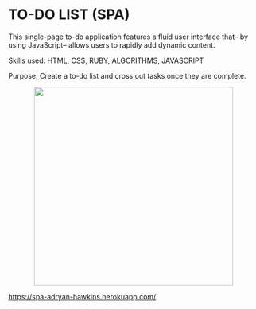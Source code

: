 # TO-DO LIST (SPA)

This single-page to-do application features a
fluid user interface that– by using JavaScript–
allows users to rapidly add dynamic content.

Skills used:
HTML,
CSS,
RUBY,
ALGORITHMS, 
JAVASCRIPT

Purpose:
Create a to-do list and cross out tasks once they are complete.


<div align="center">
    <img src="~/desktop/spascreenshot.jpg" width="400px"</img> 
</div>

https://spa-adryan-hawkins.herokuapp.com/
